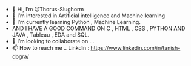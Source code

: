 - 👋 Hi, I’m @Thorus-Slughorm
- 👀 I’m interested in Artificial intelligence and Machine learning
- 🌱 I’m currently learning Python , Machine Learning.
- AND I HAVE A GOOD COMMAND ON C , HTML , CSS , PYTHON AND JAVA , Tableau , EDA and SQL.
- 💞️ I’m looking to collaborate on ...
- 📫 How to reach me .. Linkdin : https://www.linkedin.com/in/tanish-dogra/

<!---
Thorus-Slughorm/Thorus-Slughorm is a ✨ special ✨ repository because its `README.md` (this file) appears on your GitHub profile.
You can click the Preview link to take a look at your changes.
--->
